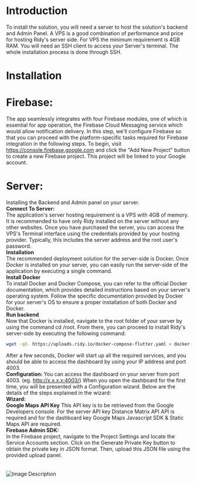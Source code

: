# Introduction
To install the solution, you will need a server to host the solution's backend and Admin Panel. A VPS is a good combination of performance and price for hosting Ridy's server side.
For VPS the minimum requirement is 4GB RAM. You will need an SSH client to access your Server's terminal. The whole installation process is done through SSH.

# Installation
# Firebase: <br>
The app seamlessly integrates with four Firebase modules, one of which is essential for app operation, the Firebase Cloud Messaging service which would allow notification delivery. In this step, we'll configure Firebase so that you can proceed with the platform-specific tasks required for Firebase integration in the following steps.
To begin, visit https://console.firebase.google.com and click the "Add New Project" button to create a new Firebase project. This project will be linked to your Google account.

# Server: <br>
Installing the Backend and Admin panel on your server. <br>
<b>Connect To Server:</b> <br>
The application's server hosting requirement is a VPS with 4GB of memory. It is recommended to have only Ridy installed on the server without any other websites. Once you have purchased the server, you can access the VPS's Terminal interface using the credentials provided by your hosting provider. Typically, this includes the server address and the root user's password.
<br>
<b>Installation</b> <br>
The recommended deployment solution for the server-side is Docker. Once Docker is installed on your server, you can easily run the server-side of the application by executing a single command.
<br>
<b>Install Docker</b>
<br>
To install Docker and Docker Compose, you can refer to the official Docker documentation, which provides detailed instructions based on your server's operating system. Follow the specific documentation provided by Docker for your server's OS to ensure a proper installation of both Docker and Docker.
<br>
<b> Run backend </b> <br>
Now that Docker is installed, navigate to the root folder of your server by using the command cd /root. From there, you can proceed to install Ridy's server-side by executing the following command:
```bash
wget -qO- https://uploads.ridy.io/docker-compose-flutter.yaml > docker-compose.yaml && docker compose up -d
```
After a few seconds, Docker will start up all the required services, and you should be able to access the dashboard by using your IP address and port 4003. <br>
<b> Configuration: </b>
You can access the dashboard on your server from port 4003. (eg. http://x.x.x.x:4003/)
When you open the dashboard for the first time, you will be presented with a Configuration wizard. Below are the details of the steps explained in the wizard:
<br>
<b> Wizard: </b>
<br>
<b>Google Maps API Key</b>
This API key is to be retrieved from the Google Developers console. For the server API key Distance Matrix API API is required and for the dashboard key Google Maps Javascript SDK & Static Maps API are required.
<br>
<b>Firebase Admin SDK:</b> <br>
In the Firebase project, navigate to the Project Settings and locate the Service Accounts section. Click on the Generate Private Key button to obtain the private key in JSON format. Then, upload this JSON file using the provided upload panel. <br>
<br>
<br>
![Image Description](https://i.ibb.co/0B7RmF4/spaces-D1-Hfy-Xgyy-Bd-FLmty-KDu-P-uploads-IAGiq-Rn3i-Pnog-M1l-If-LT-firebase-ezgif-com-webp-to-jpg-c.jpg)











